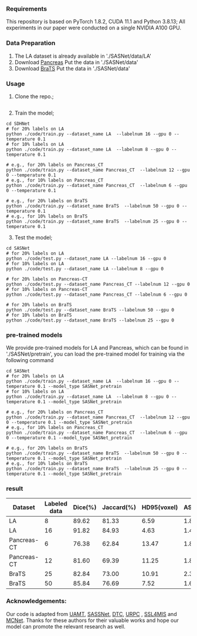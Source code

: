
### Requirements
This repository is based on PyTorch 1.8.2, CUDA 11.1 and Python 3.8.13; All experiments in our paper were conducted on a single NVIDIA A100 GPU.

### Data Preparation
1. The LA dataset is already available in './SASNet/data/LA' 
2. Download [Pancreas](https://wiki.cancerimagingarchive.net/display/Public/Pancreas-CT)
   Put the data in './SASNet/data'
2. Download [BraTS](https://github.com/HiLab-git/SSL4MIS/tree/master/data/BraTS2019)
   Put the data in './SASNet/data'
### Usage
1. Clone the repo.;
```

```
2. Train the model;
```
cd SDHNet
# for 20% labels on LA
python ./code/train.py --dataset_name LA  --labelnum 16 --gpu 0 --temperature 0.1
# for 10% labels on LA
python ./code/train.py --dataset_name LA  --labelnum 8 --gpu 0 --temperature 0.1

# e.g., for 20% labels on Pancreas_CT
python ./code/train.py --dataset_name Pancreas_CT  --labelnum 12 --gpu 0 --temperature 0.1
# e.g., for 10% labels on Pancreas_CT
python ./code/train.py --dataset_name Pancreas_CT  --labelnum 6 --gpu 0 --temperature 0.1

# e.g., for 20% labels on BraTS
python ./code/train.py --dataset_name BraTS  --labelnum 50 --gpu 0 --temperature 0.1
# e.g., for 10% labels on BraTS
python ./code/train.py --dataset_name BraTS  --labelnum 25 --gpu 0 --temperature 0.1
```
3. Test the model;
```
cd SASNet
# for 20% labels on LA
python ./code/test.py --dataset_name LA --labelnum 16 --gpu 0
# for 10% labels on LA
python ./code/test.py --dataset_name LA --labelnum 8 --gpu 0

# for 20% labels on Pancreas-CT
python ./code/test.py --dataset_name Pancreas_CT --labelnum 12 --gpu 0
# for 10% labels on Pancreas-CT
python ./code/test.py --dataset_name Pancreas_CT --labelnum 6 --gpu 0

# for 20% labels on BraTS
python ./code/test.py --dataset_name BraTS --labelnum 50 --gpu 0
# for 10% labels on BraTS
python ./code/test.py --dataset_name BraTS --labelnum 25 --gpu 0

```
### pre-trained models
We provide pre-trained models for LA and Pancreas, which can be found in './SASNet/pretrain', you can load the pre-trained model for training via the following command
```
cd SASNet
# for 20% labels on LA
python ./code/train.py --dataset_name LA  --labelnum 16 --gpu 0 --temperature 0.1 --model_type SASNet_pretrain
# for 10% labels on LA
python ./code/train.py --dataset_name LA  --labelnum 8 --gpu 0 --temperature 0.1 --model_type SASNet_pretrain

# e.g., for 20% labels on Pancreas_CT
python ./code/train.py --dataset_name Pancreas_CT  --labelnum 12 --gpu 0 --temperature 0.1 --model_type SASNet_pretrain
# e.g., for 10% labels on Pancreas_CT
python ./code/train.py --dataset_name Pancreas_CT  --labelnum 6 --gpu 0 --temperature 0.1 --model_type SASNet_pretrain

# e.g., for 20% labels on BraTS
python ./code/train.py --dataset_name BraTS  --labelnum 50 --gpu 0 --temperature 0.1 --model_type SASNet_pretrain
# e.g., for 10% labels on BraTS
python ./code/train.py --dataset_name BraTS  --labelnum 25 --gpu 0 --temperature 0.1 --model_type SASNet_pretrain

```
### result

| Dataset     | Labeled data     | Dice(%)     | Jaccard(%)     | HD95(voxel)     | ASD(voxel)     |
| -------- | -------- | -------- | -------- | -------- | -------- |
| LA | 8  | 89.62 | 81.33 | 6.59| 1.89 |
| LA | 16 | 91.82 | 84.93 | 4.63 | 1.42 |
| Pancreas-CT | 6 | 76.38 | 62.84 | 13.47 | 1.82 |
| Pancreas-CT | 12 | 81.60 | 69.39 | 11.25  | 1.81 |
| BraTS | 25 | 82.84 | 73.00 | 10.91 | 2.31 |
| BraTS | 50 | 85.84 | 76.69 | 7.52  | 1.62 |


### Acknowledgements:
Our code is adapted from [UAMT](https://github.com/yulequan/UA-MT), [SASSNet](https://github.com/kleinzcy/SASSnet), [DTC](https://github.com/HiLab-git/DTC), [URPC](https://github.com/HiLab-git/SSL4MIS) , [SSL4MIS](https://github.com/HiLab-git/SSL4MIS) and [MCNet](https://github.com/ycwu1997/MC-Net.git). Thanks for these authors for their valuable works and hope our model can promote the relevant research as well.


